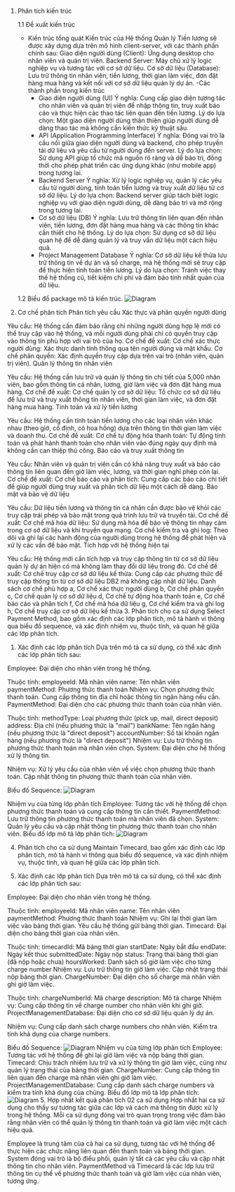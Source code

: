 1. Phân tích kiến trúc


   1.1 Đề xuất kiến trúc
     - Kiến trúc tổng quát
       Kiến trúc của Hệ thống Quản lý Tiền lương sẽ được xây dựng dựa trên mô hình client-server, với các thành phần chính sau:
       Giao diện người dùng (Client): Ứng dụng desktop cho nhân viên và quản trị viên.
       Backend Server: Máy chủ xử lý logic nghiệp vụ và tương tác với cơ sở dữ liệu.
       Cơ sở dữ liệu (Database): Lưu trữ thông tin nhân viên, tiền lương, thời gian làm việc, đơn đặt hàng mua hàng và kết nối với cơ sở dữ liệu quản lý dự án.
       -Các thành phần trong kiến trúc
        + Giao diện người dùng (UI)
          Ý nghĩa: Cung cấp giao diện tương tác cho nhân viên và quản trị viên để nhập thông tin, truy xuất báo cáo và thực hiện các thao tác liên quan đến tiền lương.
          Lý do lựa chọn: Một giao diện người dùng thân thiện giúp người dùng dễ dàng thao tác mà không cần kiến thức kỹ thuật sâu.
        + API (Application Programming Interface)
          Ý nghĩa: Đóng vai trò là cầu nối giữa giao diện người dùng và backend, cho phép truyền tải dữ liệu và yêu cầu từ người dùng đến server.
          Lý do lựa chọn: Sử dụng API giúp tổ chức mã nguồn rõ ràng và dễ bảo trì, đồng thời cho phép phát triển các ứng dụng khác (như mobile app) trong tương lai.
        + Backend Server
          Ý nghĩa: Xử lý logic nghiệp vụ, quản lý các yêu cầu từ người dùng, tính toán tiền lương và truy xuất dữ liệu từ cơ sở dữ liệu.
          Lý do lựa chọn: Backend server giúp tách biệt logic nghiệp vụ với giao diện người dùng, dễ dàng bảo trì và mở rộng trong tương lai.
        + Cơ sở dữ liệu (DB)
          Ý nghĩa: Lưu trữ thông tin liên quan đến nhân viên, tiền lương, đơn đặt hàng mua hàng và các thông tin khác cần thiết cho hệ thống.
          Lý do lựa chọn: Sử dụng cơ sở dữ liệu quan hệ để dễ dàng quản lý và truy vấn dữ liệu một cách hiệu quả.
        + Project Management Database
          Ý nghĩa: Cơ sở dữ liệu kế thừa lưu trữ thông tin về dự án và số charge, mà hệ thống mới sẽ truy cập để thực hiện tính toán tiền lương.
          Lý do lựa chọn: Tránh việc thay thế hệ thống cũ, tiết kiệm chi phí và đảm bảo tính nhất quán của dữ liệu.
          
   1.2 Biểu đồ package mô tả kiến trúc.
    ![Diagram](https://www.planttext.com/api/plantuml/png/T99DQiCm48NtFiMGVJOvG4dZT578mYJTXIucyjI8wiUCv80fFLaNFLAl4Dc2D1RIzisJtlT6-llvtJgFx0UjgXx59tO4guR9aV7efJLmm95u1LyLmFb5zygEHF1gFF472dgVvETMIoETP_IMazcHUilUFQhVrN_KRd3Ia7Dmi9qKYx0tgKaWjz2m5S4YJJVVsE38LYceKOb1pP2pNbkjPR05vdGK8S85S2A-oXHYZnxpFQV91LsiSWTQg2TKv9RIVhU1sXf38XA4hDpgOBr-AjGisxFjYoyGpsJgPsEZErC-cvhWFxWBBn4FfFjAjrM4s99ffszw0m00__y30000)
3. Cơ chế phân tích
   Phân tích yêu cầu
Xác thực và phân quyền người dùng

Yêu cầu: Hệ thống cần đảm bảo rằng chỉ những người dùng hợp lệ mới có thể truy cập vào hệ thống, và mỗi người dùng phải chỉ có quyền truy cập vào thông tin phù hợp với vai trò của họ.
Cơ chế đề xuất:
Cơ chế xác thực người dùng: Xác thực danh tính thông qua tên người dùng và mật khẩu.
Cơ chế phân quyền: Xác định quyền truy cập dựa trên vai trò (nhân viên, quản trị viên).
Quản lý thông tin nhân viên

Yêu cầu: Hệ thống cần lưu trữ và quản lý thông tin chi tiết của 5,000 nhân viên, bao gồm thông tin cá nhân, lương, giờ làm việc và đơn đặt hàng mua hàng.
Cơ chế đề xuất:
Cơ chế quản lý cơ sở dữ liệu: Tổ chức cơ sở dữ liệu để lưu trữ và truy xuất thông tin nhân viên, thời gian làm việc, và đơn đặt hàng mua hàng.
Tính toán và xử lý tiền lương

Yêu cầu: Hệ thống cần tính toán tiền lương cho các loại nhân viên khác nhau (theo giờ, cố định, có hoa hồng) dựa trên thông tin thời gian làm việc và doanh thu.
Cơ chế đề xuất:
Cơ chế tự động hóa thanh toán: Tự động tính toán và phát hành thanh toán cho nhân viên vào đúng ngày quy định mà không cần can thiệp thủ công.
Báo cáo và truy xuất thông tin

Yêu cầu: Nhân viên và quản trị viên cần có khả năng truy xuất và báo cáo thông tin liên quan đến giờ làm việc, lương, và thời gian nghỉ phép còn lại.
Cơ chế đề xuất:
Cơ chế báo cáo và phân tích: Cung cấp các báo cáo chi tiết để giúp người dùng truy xuất và phân tích dữ liệu một cách dễ dàng.
Bảo mật và bảo vệ dữ liệu

Yêu cầu: Dữ liệu tiền lương và thông tin cá nhân cần được bảo vệ khỏi các truy cập trái phép và bảo mật trong quá trình lưu trữ và truyền tải.
Cơ chế đề xuất:
Cơ chế mã hóa dữ liệu: Sử dụng mã hóa để bảo vệ thông tin nhạy cảm trong cơ sở dữ liệu và khi truyền qua mạng.
Cơ chế kiểm tra và ghi log: Theo dõi và ghi lại các hành động của người dùng trong hệ thống để phát hiện và xử lý các vấn đề bảo mật.
Tích hợp với hệ thống hiện tại

Yêu cầu: Hệ thống mới cần tích hợp và truy cập thông tin từ cơ sở dữ liệu quản lý dự án hiện có mà không làm thay đổi dữ liệu trong đó.
Cơ chế đề xuất:
Cơ chế truy cập cơ sở dữ liệu kế thừa: Cung cấp các phương thức để truy cập thông tin từ cơ sở dữ liệu DB2 mà không cập nhật dữ liệu.
Danh sách cơ chế phù hợp
a, Cơ chế xác thực người dùng
b, Cơ chế phân quyền
c, Cơ chế quản lý cơ sở dữ liệu
d, Cơ chế tự động hóa thanh toán
e, Cơ chế báo cáo và phân tích
f, Cơ chế mã hóa dữ liệu
g, Cơ chế kiểm tra và ghi log
h, Cơ chế truy cập cơ sở dữ liệu kế thừa
3.  Phân tích cho ca sử dụng Select Payment Method, bao gồm xác định các lớp phân tích, mô tả hành vi thông qua biểu đồ sequence, và xác định nhiệm vụ, thuộc tính, và quan hệ giữa các lớp phân tích.

1. Xác định các lớp phân tích
Dựa trên mô tả ca sử dụng, có thể xác định các lớp phân tích sau:

Employee: Đại diện cho nhân viên trong hệ thống.

Thuộc tính:
employeeId: Mã nhân viên
name: Tên nhân viên
paymentMethod: Phương thức thanh toán
Nhiệm vụ:
Chọn phương thức thanh toán.
Cung cấp thông tin địa chỉ hoặc thông tin ngân hàng nếu cần.
PaymentMethod: Đại diện cho các phương thức thanh toán của nhân viên.

Thuộc tính:
methodType: Loại phương thức (pick up, mail, direct deposit)
address: Địa chỉ (nếu phương thức là "mail")
bankName: Tên ngân hàng (nếu phương thức là "direct deposit")
accountNumber: Số tài khoản ngân hàng (nếu phương thức là "direct deposit")
Nhiệm vụ:
Lưu trữ thông tin phương thức thanh toán mà nhân viên chọn.
System: Đại diện cho hệ thống xử lý thông tin.

Nhiệm vụ:
Xử lý yêu cầu của nhân viên về việc chọn phương thức thanh toán.
Cập nhật thông tin phương thức thanh toán của nhân viên.

Biểu đồ Sequence: ![Diagram](https://www.planttext.com/api/plantuml/png/T99DQiCm48NtFiMGVJOvG4dZT578mYJTXIucyjI8wiUCv80fFLaNFLAl4Dc2D1RIzisJtlT6-llvtJgFx0UjgXx59tO4guR9aV7efJLmm95u1LyLmFb5zygEHF1gFF472dgVvETMIoETP_IMazcHUilUFQhVrN_KRd3Ia7Dmi9qKYx0tgKaWjz2m5S4YJJVVsE38LYceKOb1pP2pNbkjPR05vdGK8S85S2A-oXHYZnxpFQV91LsiSWTQg2TKv9RIVhU1sXf38XA4hDpgOBr-AjGisxFjYoyGpsJgPsEZErC-cvhWFxWBBn4FfFjAjrM4s99ffszw0m00__y30000)

 Nhiệm vụ của từng lớp phân tích
Employee: Tương tác với hệ thống để chọn phương thức thanh toán và cung cấp thông tin cần thiết.
PaymentMethod: Lưu trữ thông tin phương thức thanh toán mà nhân viên đã chọn.
System: Quản lý yêu cầu và cập nhật thông tin phương thức thanh toán cho nhân viên.
Biểu đồ lớp mô tả lớp phân tích: ![Diagram](https://www.planttext.com/api/plantuml/png/T99DQiCm48NtFiMGVJOvG4dZT578mYJTXIucyjI8wiUCv80fFLaNFLAl4Dc2D1RIzisJtlT6-llvtJgFx0UjgXx59tO4guR9aV7efJLmm95u1LyLmFb5zygEHF1gFF472dgVvETMIoETP_IMazcHUilUFQhVrN_KRd3Ia7Dmi9qKYx0tgKaWjz2m5S4YJJVVsE38LYceKOb1pP2pNbkjPR05vdGK8S85S2A-oXHYZnxpFQV91LsiSWTQg2TKv9RIVhU1sXf38XA4hDpgOBr-AjGisxFjYoyGpsJgPsEZErC-cvhWFxWBBn4FfFjAjrM4s99ffszw0m00__y30000)

4. Phân tích cho ca sử dụng Maintain Timecard, bao gồm xác định các lớp phân tích, mô tả hành vi thông qua biểu đồ sequence, và xác định nhiệm vụ, thuộc tính, và quan hệ giữa các lớp phân tích.

1. Xác định các lớp phân tích
Dựa trên mô tả ca sử dụng, có thể xác định các lớp phân tích sau:

Employee: Đại diện cho nhân viên trong hệ thống.

Thuộc tính:
employeeId: Mã nhân viên
name: Tên nhân viên
paymentMethod: Phương thức thanh toán
Nhiệm vụ:
Ghi lại thời gian làm việc vào bảng thời gian.
Yêu cầu hệ thống gửi bảng thời gian.
Timecard: Đại diện cho bảng thời gian của nhân viên.

Thuộc tính:
timecardId: Mã bảng thời gian
startDate: Ngày bắt đầu
endDate: Ngày kết thúc
submittedDate: Ngày nộp
status: Trạng thái bảng thời gian (đã nộp hoặc chưa)
hoursWorked: Danh sách số giờ làm việc cho từng charge number
Nhiệm vụ:
Lưu trữ thông tin giờ làm việc.
Cập nhật trạng thái nộp bảng thời gian.
ChargeNumber: Đại diện cho số charge mà nhân viên ghi giờ làm việc.

Thuộc tính:
chargeNumberId: Mã charge
description: Mô tả charge
Nhiệm vụ:
Cung cấp thông tin về charge number cho nhân viên khi ghi giờ.
ProjectManagementDatabase: Đại diện cho cơ sở dữ liệu quản lý dự án.

Nhiệm vụ:
Cung cấp danh sách charge numbers cho nhân viên.
Kiểm tra tính khả dụng của charge numbers.

Biểu đồ Sequence: ![Diagram](https://www.planttext.com/api/plantuml/png/T99DQiCm48NtFiMGVJOvG4dZT578mYJTXIucyjI8wiUCv80fFLaNFLAl4Dc2D1RIzisJtlT6-llvtJgFx0UjgXx59tO4guR9aV7efJLmm95u1LyLmFb5zygEHF1gFF472dgVvETMIoETP_IMazcHUilUFQhVrN_KRd3Ia7Dmi9qKYx0tgKaWjz2m5S4YJJVVsE38LYceKOb1pP2pNbkjPR05vdGK8S85S2A-oXHYZnxpFQV91LsiSWTQg2TKv9RIVhU1sXf38XA4hDpgOBr-AjGisxFjYoyGpsJgPsEZErC-cvhWFxWBBn4FfFjAjrM4s99ffszw0m00__y30000)
 Nhiệm vụ của từng lớp phân tích
Employee: Tương tác với hệ thống để ghi lại giờ làm việc và nộp bảng thời gian.
Timecard: Chịu trách nhiệm lưu trữ và xử lý thông tin giờ làm việc, cũng như quản lý trạng thái của bảng thời gian.
ChargeNumber: Cung cấp thông tin liên quan đến charge mà nhân viên ghi giờ làm việc.
ProjectManagementDatabase: Cung cấp danh sách charge numbers và kiểm tra tính khả dụng của chúng.
Biểu đồ lớp mô tả lớp phân tích:![Diagram](https://www.planttext.com/api/plantuml/png/T99DQiCm48NtFiMGVJOvG4dZT578mYJTXIucyjI8wiUCv80fFLaNFLAl4Dc2D1RIzisJtlT6-llvtJgFx0UjgXx59tO4guR9aV7efJLmm95u1LyLmFb5zygEHF1gFF472dgVvETMIoETP_IMazcHUilUFQhVrN_KRd3Ia7Dmi9qKYx0tgKaWjz2m5S4YJJVVsE38LYceKOb1pP2pNbkjPR05vdGK8S85S2A-oXHYZnxpFQV91LsiSWTQg2TKv9RIVhU1sXf38XA4hDpgOBr-AjGisxFjYoyGpsJgPsEZErC-cvhWFxWBBn4FfFjAjrM4s99ffszw0m00__y30000)
5. Hợp nhất kết quả phân tích 02 ca sử dụng
Hợp nhất hai ca sử dụng cho thấy sự tương tác giữa các lớp và cách mà thông tin được xử lý trong hệ thống. Mỗi ca sử dụng đóng vai trò quan trọng trong việc đảm bảo rằng nhân viên có thể quản lý thông tin thanh toán và giờ làm việc một cách hiệu quả.

Employee là trung tâm của cả hai ca sử dụng, tương tác với hệ thống để thực hiện các chức năng liên quan đến thanh toán và bảng thời gian.
System đóng vai trò là bộ điều phối, quản lý tất cả các yêu cầu và cập nhật thông tin cho nhân viên.
PaymentMethod và Timecard là các lớp lưu trữ thông tin cụ thể về phương thức thanh toán và giờ làm việc của nhân viên, tương ứng.

